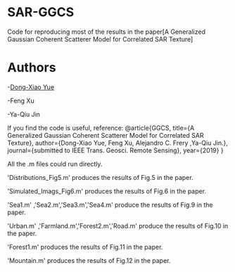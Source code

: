 # SAR-GGCS
Code for reproducing most of the results in the paper[A Generalized Gaussian Coherent Scatterer Model for Correlated SAR Texture]

# Authors

-[Dong-Xiao Yue](https://github.com/dxyue)

-Feng Xu

-Ya-Qiu Jin


If you find the code is useful, reference:
@article{GGCS,
  title={A Generalized Gaussian Coherent Scatterer Model for Correlated SAR Texture},
  author={Dong-Xiao Yue, Feng Xu, Alejandro C. Frery ,Ya-Qiu Jin.},
  journal={submitted to IEEE Trans. Geosci. Remote Sensing},
  year={2019}
}


All the .m files could run directly.

'Distributions_Fig5.m'  produces the results of Fig.5 in the paper.

'Simulated_Imags_Fig6.m'  produces the results of Fig.6 in the paper.

'Sea1.m' ,'Sea2.m','Sea3.m','Sea4.m' produce the results of Fig.9 in the paper.

'Urban.m' ,'Farmland.m','Forest2.m','Road.m' produce the results of Fig.10 in the paper.

'Forest1.m'  produces the results of Fig.11 in the paper.

'Mountain.m'  produces the results of Fig.12 in the paper.

